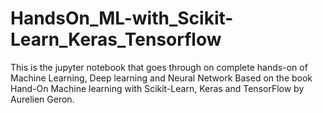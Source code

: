 # HandsOn_ML-with_Scikit-Learn_Keras_Tensorflow
This is the jupyter notebook that goes through on complete hands-on of Machine Learning, Deep learning and Neural Network Based on the book Hand-On Machine learning with Scikit-Learn, Keras and TensorFlow by Aurelien Geron.

